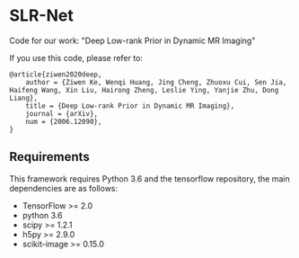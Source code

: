 # SLR-Net
Code for our work: "Deep Low-rank Prior in Dynamic MR Imaging"

If you use this code, please refer to:
```
@article{ziwen2020deep,
    author = {Ziwen Ke, Wenqi Huang, Jing Cheng, Zhuoxu Cui, Sen Jia, Haifeng Wang, Xin Liu, Hairong Zheng, Leslie Ying, Yanjie Zhu, Dong Liang},
    title = {Deep Low-rank Prior in Dynamic MR Imaging},
    journal = {arXiv},
    num = {2006.12090},
}
```


## Requirements
This framework requires Python 3.6 and the tensorflow repository, the main dependencies are as follows:

 - TensorFlow >= 2.0
 - python 3.6
 - scipy >= 1.2.1
 - h5py >= 2.9.0
 - scikit-image >= 0.15.0
